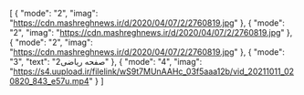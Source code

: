 [
  {
    "mode": "2",
    "imag": "https://cdn.mashreghnews.ir/d/2020/04/07/2/2760819.jpg"
  },
  {
    "mode": "2",
    "imag": "https://cdn.mashreghnews.ir/d/2020/04/07/2/2760819.jpg"
  },
  {
    "mode": "2",
    "imag": "https://cdn.mashreghnews.ir/d/2020/04/07/2/2760819.jpg"
  },
  {
    "mode": "3",
    "text": "2صفحه ریاضی"
  },
  {
    "mode": "4",
    "imag": "https://s4.uupload.ir/filelink/wS9t7MUnAAHc_03f5aaa12b/vid_20211011_020820_843_e57u.mp4"
  }
]
